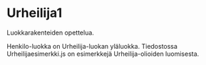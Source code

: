 # Urheilija1
Luokkarakenteiden opettelua.

Henkilo-luokka on Urheilija-luokan yläluokka. Tiedostossa Urheilijaesimerkki.js on esimerkkejä Urheilija-olioiden luomisesta.
